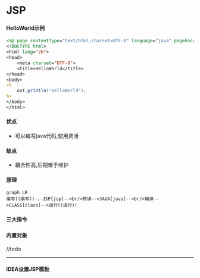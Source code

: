 # JSP

#### HelloWorld示例

```jsp
<%@ page contentType="text/html;charset=UTF-8" language="java" pageEncoding="UTF-8" %>
<!DOCTYPE html>
<html lang="zh">
<head>
    <meta charset="UTF-8">
    <title>HelloWorld</title>
</head>
<body>
<%
    out.println("HelloWorld");
%>
</body>
</html>
```

#### 优点

* 可以编写java代码,使用灵活

#### 缺点

* 耦合性高,后期难于维护

#### 原理

```mermaid
graph LR
编写((编写))-.-JSP[jsp]--<br/>转译-->JAVA[java]--<br/>编译-->CLASS[class]-->运行((运行))
```

#### 三大指令

##### ##### 

##### ##### 

##### ##### 

#### 内置对象

//todo

***

#### IDEA设置JSP模板





